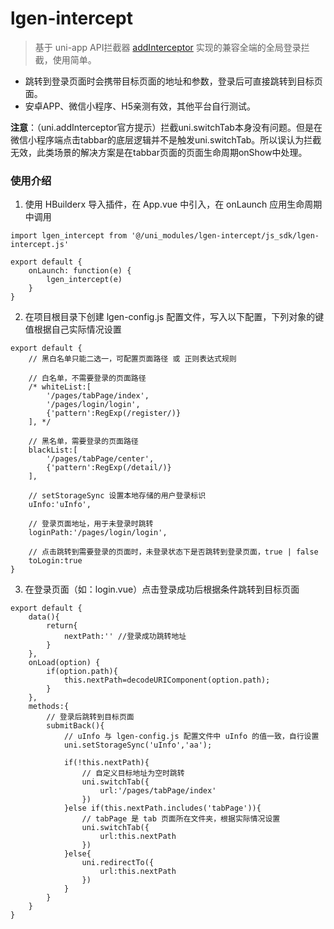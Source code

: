 # lgen-intercept

> 基于 uni-app API拦截器 <a href="https://uniapp.dcloud.io/api/interceptor.html" target="_blank">addInterceptor</a> 实现的兼容全端的全局登录拦截，使用简单。

* 跳转到登录页面时会携带目标页面的地址和参数，登录后可直接跳转到目标页面。
* 安卓APP、微信小程序、H5亲测有效，其他平台自行测试。

**注意**：（uni.addInterceptor官方提示）拦截uni.switchTab本身没有问题。但是在微信小程序端点击tabbar的底层逻辑并不是触发uni.switchTab。所以误认为拦截无效，此类场景的解决方案是在tabbar页面的页面生命周期onShow中处理。

### 使用介绍

1. 使用 HBuilderx 导入插件，在 App.vue 中引入，在 onLaunch 应用生命周期中调用

```
import lgen_intercept from '@/uni_modules/lgen-intercept/js_sdk/lgen-intercept.js'

export default {
	onLaunch: function(e) {
		lgen_intercept(e)
	}
}
```

2. 在项目根目录下创建 lgen-config.js 配置文件，写入以下配置，下列对象的键值根据自己实际情况设置

```
export default {
	// 黑白名单只能二选一，可配置页面路径 或 正则表达式规则
	
	// 白名单，不需要登录的页面路径
	/* whiteList:[
		'/pages/tabPage/index',
		'/pages/login/login',
		{'pattern':RegExp(/register/)}
	], */
	
	// 黑名单，需要登录的页面路径
	blackList:[
		'/pages/tabPage/center',
		{'pattern':RegExp(/detail/)}
	],
	
	// setStorageSync 设置本地存储的用户登录标识
	uInfo:'uInfo',
	
	// 登录页面地址，用于未登录时跳转
	loginPath:'/pages/login/login',
	
	// 点击跳转到需要登录的页面时，未登录状态下是否跳转到登录页面，true | false
	toLogin:true
}
```

3. 在登录页面（如：login.vue）点击登录成功后根据条件跳转到目标页面

```
export default {
	data(){
		return{
			nextPath:'' //登录成功跳转地址
		}
	},
	onLoad(option) {
		if(option.path){
			this.nextPath=decodeURIComponent(option.path);
		}
	},
	methods:{
		// 登录后跳转到目标页面
		submitBack(){
			// uInfo 与 lgen-config.js 配置文件中 uInfo 的值一致，自行设置
			uni.setStorageSync('uInfo','aa');
			
			if(!this.nextPath){
				// 自定义目标地址为空时跳转
				uni.switchTab({
					url:'/pages/tabPage/index'
				})
			}else if(this.nextPath.includes('tabPage')){
				// tabPage 是 tab 页面所在文件夹，根据实际情况设置
				uni.switchTab({
					url:this.nextPath
				})
			}else{
				uni.redirectTo({
					url:this.nextPath
				})
			}
		}
	}
}
```